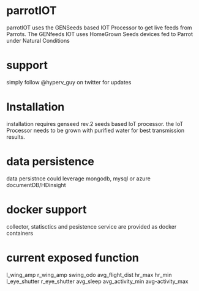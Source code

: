 parrotIOT
==========  
parrotIOT uses the GENSeeds based IOT Processor to get live feeds from Parrots.
The GENfeeds IOT uses HomeGrown Seeds devices fed to Parrot under Natural Conditions


support
==========


simply follow @hyperv_guy on twitter for updates

Installation  
===========
 
installation requires genseed rev.2 seeds based IoT processor.
the IoT Processor needs to be grown with purified water for best transmission results.

data persistence  
============
data persistnce could leverage mongodb, mysql or azure documentDB/HDinsight

docker support   
=============
collector, statisctics and pesistence service are provided as docker containers

current exposed function
===========  
l_wing_amp
r_wing_amp
swing_odo
avg_flight_dist
hr_max
hr_min
l_eye_shutter
r_eye_shutter
avg_sleep
avg_activity_min
avg-activity_max
